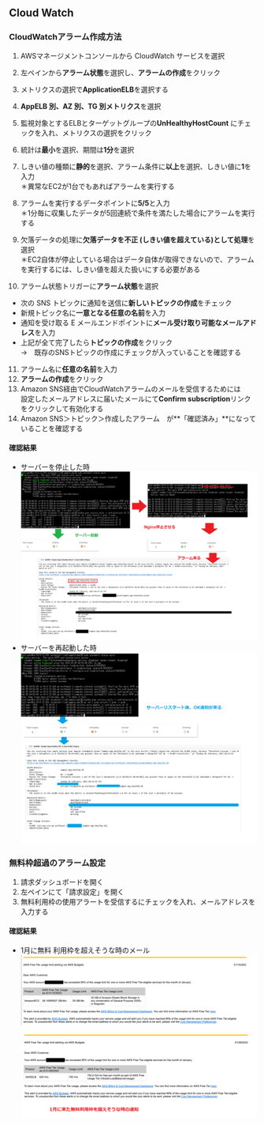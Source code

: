 ## Cloud Watch ##
### CloudWatchアラーム作成方法 ###
1. AWSマネージメントコンソールから CloudWatch サービスを選択
2. 左ペインから**アラーム状態**を選択し、**アラームの作成**をクリック
3. メトリクスの選択で**ApplicationELB**を選択する
4.  **AppELB 別、AZ 別、TG 別メトリクス**を選択
5. 監視対象とするELBとターゲットグループの**UnHealthyHostCount**
にチェックを入れ、メトリクスの選択をクリック
6. 統計は**最小**を選択、期間は**1分**を選択
7. しきい値の種類に**静的**を選択、アラーム条件に**以上**を選択、しきい値に**1**を入力  
   ＊異常なEC2が1台でもあればアラームを実行する
8. アラームを実行するデータポイントに**5/5**と入力  
   ＊1分毎に収集したデータが5回連続で条件を満たした場合にアラームを実行する
9. 欠落データの処理に**欠落データを不正 (しきい値を超えている)として処理**を選択  
   ＊EC2自体が停止している場合はデータ自体が取得できないので、アラームを実行するには、しきい値を超えた扱いにする必要がある

10. アラーム状態トリガーに**アラーム状態**を選択
- 次の SNS トピックに通知を送信に**新しいトピックの作成**をチェック
- 新規トピック名に**一意となる任意の名前**を入力
- 通知を受け取る E メールエンドポイントに**メール受け取り可能なメールアドレス**を入力
- 上記が全て完了したら**トピックの作成**をクリック  
  →　既存のSNSトピックの作成にチェックが入っていることを確認する

11. アラーム名に**任意の名前**を入力
12. **アラームの作成**をクリック
13. Amazon SNS経由でCloudWatchアラームのメールを受信するためには  
    設定したメールアドレスに届いたメールにて**Confirm subscription**リンクをクリックして有効化する
14. Amazon SNS＞トピック＞作成したアラーム　が**「確認済み」**になっていることを確認する

#### 確認結果 ####
- サーバーを停止した時  
![ サーバー停止](../images/Unhealthy-Alarm.png)
- サーバーを再起動した時  
![ サーバー再起動](../images/Healthy-OK.png)

### 無料枠超過のアラーム設定 ###
1. 請求ダッシュボードを開く
2. 左ペインにて「請求設定」を開く
3. 無料利用枠の使用アラートを受信するにチェックを入れ、メールアドレスを入力する

#### 確認結果 ####
- 1月に無料 利用枠を超えそうな時のメール  
![ 請求アラーム](../images/Billing-Alarm.png)